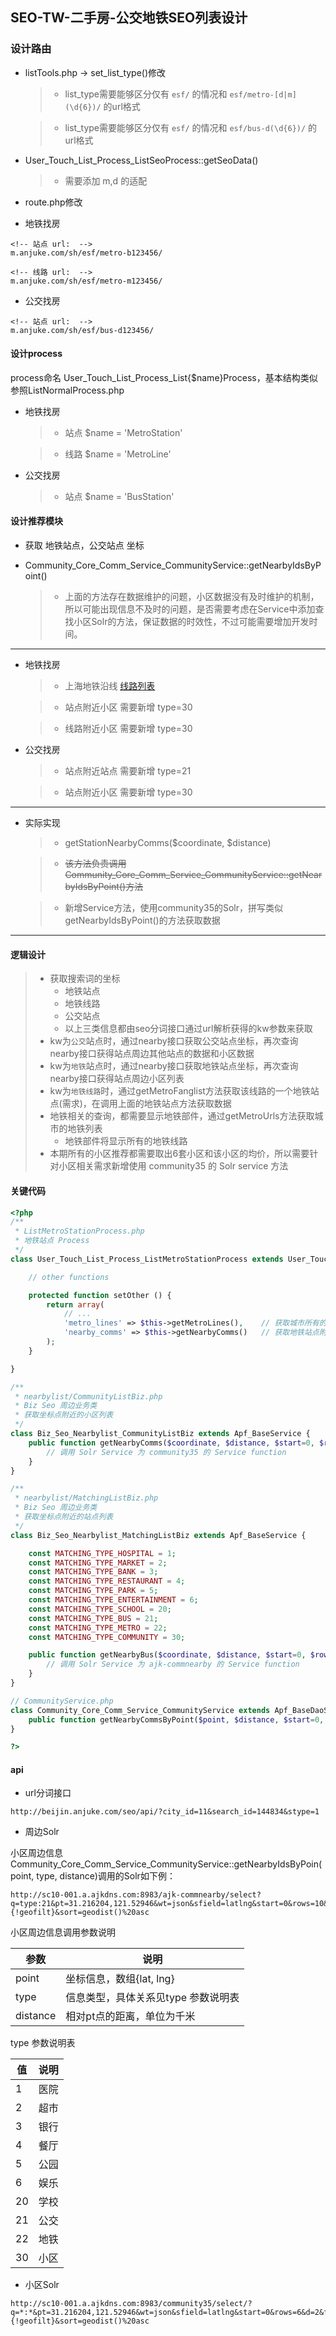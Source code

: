 ## SEO-TW-二手房-公交地铁SEO列表设计

### 设计路由

* listTools.php -> set_list_type()修改 

    >* list_type需要能够区分仅有 `esf/` 的情况和 `esf/metro-[d|m](\d{6})/` 的url格式

    >* list_type需要能够区分仅有 `esf/` 的情况和 `esf/bus-d(\d{6})/` 的url格式

* User_Touch_List_Process_ListSeoProcess::getSeoData()

    >* 需要添加 m,d 的适配

* route.php修改

* 地铁找房

```
<!-- 站点 url:  -->
m.anjuke.com/sh/esf/metro-b123456/

<!-- 线路 url:  -->
m.anjuke.com/sh/esf/metro-m123456/
```

* 公交找房

```
<!-- 站点 url:  -->
m.anjuke.com/sh/esf/bus-d123456/
```

#### 设计process

process命名 User_Touch_List_Process_List{$name}Process，基本结构类似参照ListNormalProcess.php

* 地铁找房

    >* 站点 $name = 'MetroStation'

    >* 线路 $name = 'MetroLine'

* 公交找房

    >* 站点 $name = 'BusStation'

#### 设计推荐模块

* 获取 地铁站点，公交站点 坐标

* Community_Core_Comm_Service_CommunityService::getNearbyIdsByPoint() 

    >* 上面的方法存在数据维护的问题，小区数据没有及时维护的机制，所以可能出现信息不及时的问题，是否需要考虑在Service中添加查找小区Solr的方法，保证数据的时效性，不过可能需要增加开发时间。

--- 

* 地铁找房

    >* 上海地铁沿线 [线路列表](http://shanghai.anjuke.com/sitemap/esf/metro/)

    >* 站点附近小区 需要新增 type=30

    >* 线路附近小区 需要新增 type=30

* 公交找房

    >* 站点附近站点 需要新增 type=21

    >* 站点附近小区 需要新增 type=30

---

* 实际实现

    >* getStationNearbyComms(\$coordinate, $distance)

    >   * <del>该方法负责调用Community_Core_Comm_Service_CommunityService::getNearbyIdsByPoint()方法</del>

    >   * 新增Service方法，使用community35的Solr，拼写类似getNearbyIdsByPoint()的方法获取数据

---

#### 逻辑设计

>* 获取搜索词的坐标
>   * 地铁站点
>   * 地铁线路
>   * 公交站点
>   * 以上三类信息都由seo分词接口通过url解析获得的kw参数来获取
>* kw为`公交`站点时，通过nearby接口获取公交站点坐标，再次查询nearby接口获得站点周边其他站点的数据和小区数据
>* kw为`地铁`站点时，通过nearby接口获取地铁站点坐标，再次查询nearby接口获得站点周边小区列表
>* kw为`地铁线路`时，通过getMetroFanglist方法获取该线路的一个地铁站点(需求)，在调用上面的地铁站点方法获取数据
>* 地铁相关的查询，都需要显示地铁部件，通过getMetroUrls方法获取城市的地铁列表
>   * 地铁部件将显示所有的地铁线路
>* 本期所有的小区推荐都需要取出6套小区和该小区的均价，所以需要针对小区相关需求新增使用 community35 的 Solr service 方法

#### 关键代码

```php
<?php
/**
 * ListMetroStationProcess.php
 * 地铁站点 Process
 */
class User_Touch_List_Process_ListMetroStationProcess extends User_Touch_List_Process_AbstractListProcess {

    // other functions

    protected function setOther () {
        return array(
            // ...
            'metro_lines' => $this->getMetroLines(),    // 获取城市所有的地铁路线和构造url
            'nearby_comms' => $this->getNearbyComms()   // 获取地铁站点附近的小区
        );
    }

}

/**
 * nearbylist/CommunityListBiz.php
 * Biz Seo 周边业务类
 * 获取坐标点附近的小区列表
 */
class Biz_Seo_Nearbylist_CommunityListBiz extends Apf_BaseService {
    public function getNearbyComms($coordinate, $distance, $start=0, $rows=6) {
        // 调用 Solr Service 为 community35 的 Service function
    }
}

/**
 * nearbylist/MatchingListBiz.php
 * Biz Seo 周边业务类
 * 获取坐标点附近的站点列表
 */
class Biz_Seo_Nearbylist_MatchingListBiz extends Apf_BaseService {

    const MATCHING_TYPE_HOSPITAL = 1;
    const MATCHING_TYPE_MARKET = 2;
    const MATCHING_TYPE_BANK = 3;
    const MATCHING_TYPE_RESTAURANT = 4;
    const MATCHING_TYPE_PARK = 5;
    const MATCHING_TYPE_ENTERTAINMENT = 6;
    const MATCHING_TYPE_SCHOOL = 20;
    const MATCHING_TYPE_BUS = 21;
    const MATCHING_TYPE_METRO = 22;
    const MATCHING_TYPE_COMMUNITY = 30;

    public function getNearbyBus($coordinate, $distance, $start=0, $rows=6) {
        // 调用 Solr Service 为 ajk-commnearby 的 Service function
    }
}

// CommunityService.php
class Community_Core_Comm_Service_CommunityService extends Apf_BaseDaoService{
    public function getNearbyCommsByPoint($point, $distance, $start=0, $rows=6) {}
}

?>
```

#### api

* url分词接口

```
http://beijin.anjuke.com/seo/api/?city_id=11&search_id=144834&stype=1
```

* 周边Solr

小区周边信息Community_Core_Comm_Service_CommunityService::getNearbyIdsByPoin(point, type, distance)调用的Solr如下例：

```
http://sc10-001.a.ajkdns.com:8983/ajk-commnearby/select?q=type:21&pt=31.216204,121.52946&wt=json&sfield=latlng&start=0&rows=10&d=2&fl=_dist_:geodist(),*&fq={!geofilt}&sort=geodist()%20asc
```

小区周边信息调用参数说明

**参数** | **说明**
--- | ---
point | 坐标信息，数组{lat, lng}
type | 信息类型，具体关系见type 参数说明表
distance | 相对pt点的距离，单位为千米


type 参数说明表

**值** | **说明**
--- | ---
1 | 医院
2 | 超市
3 | 银行
4 | 餐厅
5 | 公园
6 | 娱乐
20 | 学校
21 | 公交
22 | 地铁
30 | 小区


* 小区Solr

```
http://sc10-001.a.ajkdns.com:8983/community35/select/?q=*:*&pt=31.216204,121.52946&wt=json&sfield=latlng&start=0&rows=6&d=2&fl=_dist_:geodist(),*&fq={!geofilt}&sort=geodist()%20asc
```
